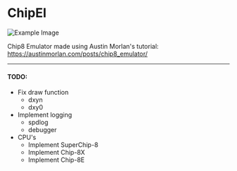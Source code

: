 ChipEI
===
![Example Image](https://upload.wikimedia.org/wikipedia/commons/9/9e/PONG_CHIP8.png)

Chip8 Emulator made using Austin Morlan's tutorial:
https://austinmorlan.com/posts/chip8_emulator/

---
#### TODO:
- Fix draw function
  - dxyn
  - dxy0
- Implement logging
  - spdlog
  - debugger
- CPU's
  - Implement SuperChip-8
  - Implement Chip-8X
  - Implement Chip-8E

